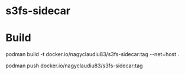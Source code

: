 # s3fs-sidecar

# Build
podman build -t docker.io/nagyclaudiu83/s3fs-sidecar:tag --net=host .

podman push docker.io/nagyclaudiu83/s3fs-sidecar:tag
